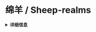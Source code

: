 # 绵羊 / Sheep-realms

<details>
<summary><b>详细信息</b></summary>

## 状态
![](https://github-readme-stats.vercel.app/api?username=sheep-realms)

![](https://github-readme-stats.vercel.app/api/top-langs/?username=sheep-realms&langs_count=8)

## 社交
- [B站](https://space.bilibili.com/43881503)

## 赞助
- [爱发电](https://afdian.net/@sheep_realms)

</details>
